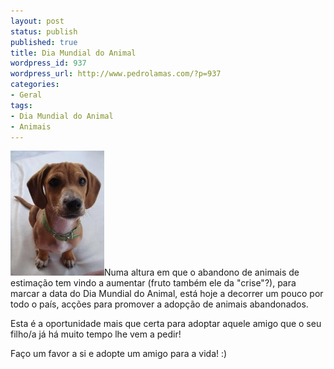 ```yaml
---
layout: post
status: publish
published: true
title: Dia Mundial do Animal
wordpress_id: 937
wordpress_url: http://www.pedrolamas.com/?p=937
categories:
- Geral
tags:
- Dia Mundial do Animal
- Animais
---
```

[![Cute Dog Thumbnail](wp-content/uploads/2009/10/Cute-Dog-Thumbnail.jpg "Cute Dog Thumbnail")](wp-content/uploads/2009/10/Cute-Dog.jpg)Numa altura em que o abandono de animais de estimação tem vindo a aumentar (fruto também ele da "crise"?), para marcar a data do Dia Mundial do Animal, está hoje a decorrer um pouco por todo o país, acções para promover a adopção de animais abandonados.

Esta é a oportunidade mais que certa para adoptar aquele amigo que o seu filho/a já há muito tempo lhe vem a pedir!

Faço um favor a si e adopte um amigo para a vida! :)
